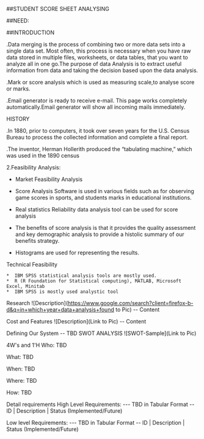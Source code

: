 
##STUDENT SCORE SHEET ANALYSING

##NEED:
 
##INTRODUCTION

 .Data merging is the process of combining two or more data sets into a single data set.  Most often, this process is necessary when you have raw data stored in multiple files, worksheets, or data tables, that you want to analyze all in one go.The purpose of data Analysis is to extract useful information from data and taking the decision based upon the data analysis.

.Mark or score analysis which is used as measuring scale,to analyse score or marks.

.Email generator is ready to receive e-mail. This page works completely automatically.Email generator  will show all incoming mails immediately.

HISTORY

 .In 1880, prior to computers, it took over seven years for the U.S. Census Bureau to process the collected information and complete a final report. 

  .The inventor, Herman Hollerith produced the “tabulating machine,” which was used in the 1890 census


2.Feasibility Analysis:
   
*  Market Feasibility Analysis

*  Score Analysis Software is used in various fields such as for observing game scores    in  sports, and students marks in educational institutions.

*  Real statistics Reliability data analysis tool can be used for score analysis

 *  The benefits of score analysis is that it provides the quality assessment and key demographic analysis to provide a histolic summary of our benefits strategy.

  *  Histograms are used for representing the results.

Technical Feasibility

      
    *  IBM SPSS statistical analysis tools are mostly used.
    *  R (R Foundation for Statistical computing), MATLAB, Microsoft Excel, Minitab
    *  IBM SPSS is mostly used analystic tool 
     


Research
![Description](https://www.google.com/search?client=firefox-b-d&q=in+which+year+data+analysis+found to Pic) -- Content

Cost and Features
![Description](Link to Pic) -- Content

Defining Our System
-- TBD
SWOT ANALYSIS
![SWOT-Sample](Link to Pic)

4W's and 1'H
Who:
TBD

What:
TBD

When:
TBD

Where:
TBD

How:
TBD

Detail requirements
High Level Requirements:
--- TBD in Tabular Format -- ID | Description | Status (Implemented/Future)

Low level Requirements:
--- TBD in Tabular Format -- ID | Description | Status (Implemented/Future)
